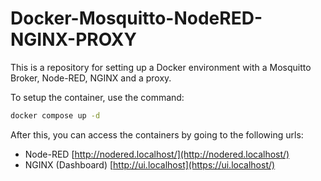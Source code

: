 # Docker-Mosquitto-NodeRED-NGINX-PROXY
This is a repository for setting up a Docker environment with a Mosquitto Broker, Node-RED, NGINX and a proxy.

To setup the container, use the command:
```bash
docker compose up -d
```

After this, you can access the containers by going to the following urls:
- Node-RED [http://nodered.localhost/](http://nodered.localhost/)
- NGINX (Dashboard) [http://ui.localhost](https://ui.localhost/)
